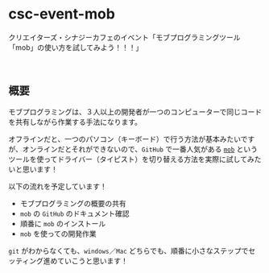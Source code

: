 # csc-event-mob

クリエイターズ・シナジーカフェのイベント「モブプログラミングツール「mob」の使い方を試してみよう！！！」


<br>

## 概要

モブプログラミングは、３人以上の開発者が一つのコンピューターで同じコードを共有しながら作業する手法になります。

オフラインだと、一つのパソコン（キーボード）で行う方法が基本みたいですが、オンラインだとそれができないので、`GitHub` で一番人気がある [`mob`](https://github.com/remotemobprogramming/mob) というツールを使ってドライバー（タイピスト）を切り替える方法を実際に試してみたいと思います！

以下の流れを予定しています！

- モブプログラミングの概要の共有
- `mob` の `GitHub` のドキュメント確認
- 順番に `mob` のインストール
- `mob` を使っての開発作業

`git` がわからなくても、`windows`／`Mac` どちらでも、順番に小さなステップでセッティング進めていこうと思います！
